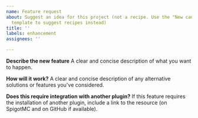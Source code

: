 ```yaml
---
name: Feature request
about: Suggest an idea for this project (not a recipe. Use the "New cauldron recipe"
  template to suggest recipes instead)
title: ''
labels: enhancement
assignees: ''

---
```


**Describe the new feature**
A clear and concise description of what you want to happen.

**How will it work?**
A clear and concise description of any alternative solutions or features you've considered.

**Does this require integration with another plugin?**
If this feature requires the installation of another plugin, include a link to the resource (on SpigotMC and on GitHub if available).
